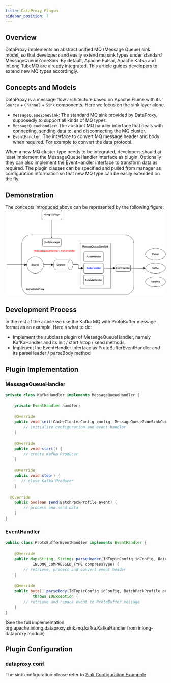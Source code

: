 ```yaml
---
title: DataProxy Plugin
sidebar_position: 7
---
```


## Overview

DataProxy implements an abstract unified MQ (Message Queue) sink model, so that developers and easily extend mq sink types under standard MessageQueueZoneSink. By default, Apache Pulsar, Apache Kafka and InLong TubeMQ are already integrated. This article guides developers to extend new MQ types accordingly.

## Concepts and Models

DataProxy is a message flow architecture based on Apache Flume with its `Source` + `Channel` + `Sink` components. Here we focus on the sink layer alone.

- `MessageQueueZoneSink`: The standard MQ sink provided by DataProxy, supposedly to support all kinds of MQ types.
- `MessageQueueHandler`: The abstract MQ handler interface that deals with connecting, sending data to, and disconnecting the MQ cluster.
- `EventHandler`: The interface to convert MQ message header and body when required. For example to convert the data protocol. 

When a new MQ cluster type needs to be integrated, developers should at least implement the MessageQueueHandler interface as plugin. Optionally they can also implement the EventHandler interface to transform data as required. The plugin classes can be specified and pulled from manager as configuration information so that new MQ type can be easily extended on the fly.

## Demonstration

The concepts introduced above can be represented by the following figure:
![](img/dataproxy_mq_sink.png)

## Development Process

In the rest of the article we use the Kafka MQ with ProtoBuffer message format as an example. Here's what to do:
- Implement the subclass plugin of MessageQueueHandler, namely KafKaHandler and its init / start /stop / send methods.
- Implenent the EventHandler interface as ProtoBufferEventHandler and its parseHeader / parseBody method 

## Plugin Implementation

### MessageQueueHandler
```java
private class KafkaHandler implements MessageQueueHandler {

    private EventHandler handler;
    
    @Override
    public void init(CacheClusterConfig config, MessageQueueZoneSinkContext sinkContext) {
        // initialize configuration and event handler
    }
    
    @Override
    public void start() {
        // create Kafka Producer
    }

    @Override
    public void stop() {
       // close Kafka Producer
    }

  @Override
    public boolean send(BatchPackProfile event) {
        // process and send data
    }
}
```

### EventHandler
```java
public class ProtoBufferEventHandler implements EventHandler {

    @Override
    public Map<String, String> parseHeader(IdTopicConfig idConfig, BatchPackProfile profile, String nodeId,
            INLONG_COMPRESSED_TYPE compressType) {
        // retrieve, process and convert event header
    }

    @Override
    public byte[] parseBody(IdTopicConfig idConfig, BatchPackProfile profile, INLONG_COMPRESSED_TYPE compressType)
            throws IOException {
        // retrieve and repack event to ProtoBuffer message
    }
}
```
(See the full implementation org.apache.inlong.dataproxy.sink.mq.kafka.KafkaHandler from inlong-dataproxy module)

## Plugin Configuration

### dataproxy.conf

The sink configuration please refer to [Sink Configuration Exampnle](modules/dataproxy/configuration.md)